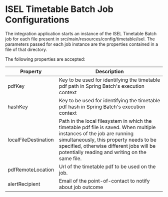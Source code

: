 # ISEL Timetable Batch Job Configurations
The integration application starts an instance of the ISEL Timetable Batch job for each file present in src/main/resources/config/timetable/isel. The parameters passed for each job instance are the properties contained in a file of that directory.

The following properties are accepted:

| Property | Description |
|----------|-------------|
| pdfKey | Key to be used for identifying the timetable pdf path in Spring Batch's execution context |
| hashKey | Key to be used for identifying the timetable pdf hash in Spring Batch's execution context |
| localFileDestination     | Path in the local filesystem in which the timetable pdf file is saved. When multiple instances of the job are running simultaneously, this property needs to be specified, otherwise different jobs will be potentially reading and writing on the same file. |
| pdfRemoteLocation | Url of the timetable pdf to be used on the job. |
| alertRecipient  | Email of the point-of-contact to notify about job outcome |
